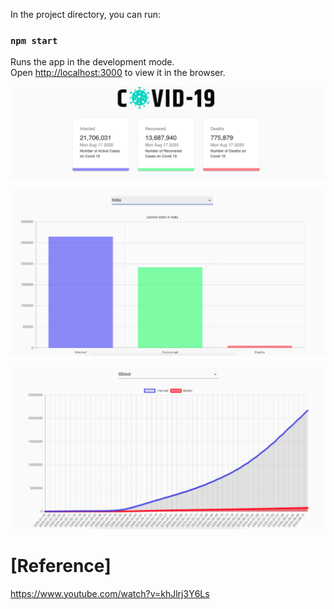 
In the project directory, you can run:

### `npm start`

Runs the app in the development mode.<br />
Open [http://localhost:3000](http://localhost:3000) to view it in the browser.

![Cards](Top.png)


![Chart](bar.png)


![Bar Chart](Graph.png)


# [Reference]

https://www.youtube.com/watch?v=khJlrj3Y6Ls
